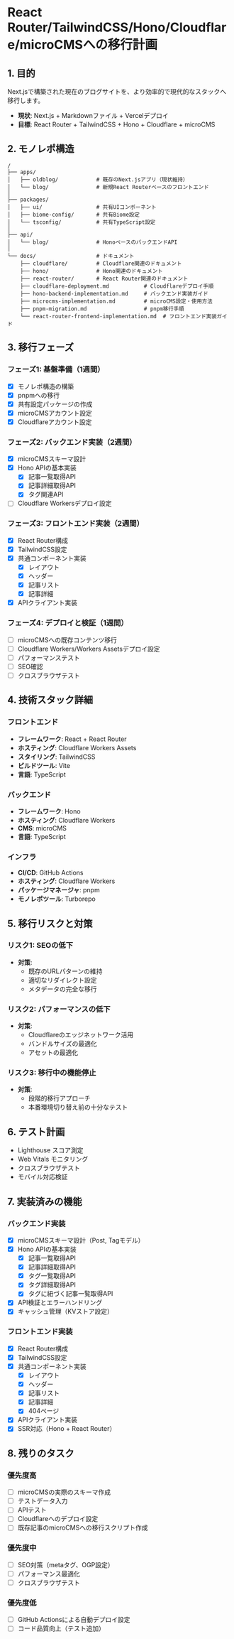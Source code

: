 # React Router/TailwindCSS/Hono/Cloudflare/microCMSへの移行計画

## 1. 目的

Next.jsで構築された現在のブログサイトを、より効率的で現代的なスタックへ移行します。

- **現状**: Next.js + Markdownファイル + Vercelデプロイ
- **目標**: React Router + TailwindCSS + Hono + Cloudflare + microCMS

## 2. モノレポ構造

```
/
├── apps/
│   ├── oldblog/            # 既存のNext.jsアプリ（現状維持）
│   └── blog/               # 新規React Routerベースのフロントエンド
│
├── packages/
│   ├── ui/                 # 共有UIコンポーネント
│   ├── biome-config/       # 共有Biome設定
│   └── tsconfig/           # 共有TypeScript設定
│
├── api/
│   └── blog/               # HonoベースのバックエンドAPI
│
└── docs/                   # ドキュメント
    ├── cloudflare/         # Cloudflare関連のドキュメント
    ├── hono/               # Hono関連のドキュメント
    ├── react-router/       # React Router関連のドキュメント
    ├── cloudflare-deployment.md           # Cloudflareデプロイ手順
    ├── hono-backend-implementation.md     # バックエンド実装ガイド
    ├── microcms-implementation.md         # microCMS設定・使用方法
    ├── pnpm-migration.md                  # pnpm移行手順
    └── react-router-frontend-implementation.md  # フロントエンド実装ガイド
```

## 3. 移行フェーズ

### フェーズ1: 基盤準備（1週間）

- [x] モノレポ構造の構築
- [x] pnpmへの移行
- [x] 共有設定パッケージの作成
- [x] microCMSアカウント設定
- [x] Cloudflareアカウント設定

### フェーズ2: バックエンド実装（2週間）

- [x] microCMSスキーマ設計
- [x] Hono APIの基本実装
  - [x] 記事一覧取得API
  - [x] 記事詳細取得API
  - [x] タグ関連API
- [ ] Cloudflare Workersデプロイ設定

### フェーズ3: フロントエンド実装（2週間）

- [x] React Router構成
- [x] TailwindCSS設定
- [x] 共通コンポーネント実装
  - [x] レイアウト
  - [x] ヘッダー
  - [x] 記事リスト
  - [x] 記事詳細
- [x] APIクライアント実装

### フェーズ4: デプロイと検証（1週間）

- [ ] microCMSへの既存コンテンツ移行
- [ ] Cloudflare Workers/Workers Assetsデプロイ設定
- [ ] パフォーマンステスト
- [ ] SEO確認
- [ ] クロスブラウザテスト

## 4. 技術スタック詳細

### フロントエンド

- **フレームワーク**: React + React Router
- **ホスティング**: Cloudflare Workers Assets
- **スタイリング**: TailwindCSS
- **ビルドツール**: Vite
- **言語**: TypeScript

### バックエンド

- **フレームワーク**: Hono
- **ホスティング**: Cloudflare Workers
- **CMS**: microCMS
- **言語**: TypeScript

### インフラ

- **CI/CD**: GitHub Actions
- **ホスティング**: Cloudflare Workers
- **パッケージマネージャ**: pnpm
- **モノレポツール**: Turborepo

## 5. 移行リスクと対策

### リスク1: SEOの低下

- **対策**: 
  - 既存のURLパターンの維持
  - 適切なリダイレクト設定
  - メタデータの完全な移行

### リスク2: パフォーマンスの低下

- **対策**:
  - Cloudflareのエッジネットワーク活用
  - バンドルサイズの最適化
  - アセットの最適化

### リスク3: 移行中の機能停止

- **対策**:
  - 段階的移行アプローチ
  - 本番環境切り替え前の十分なテスト

## 6. テスト計画

- Lighthouse スコア測定
- Web Vitals モニタリング
- クロスブラウザテスト
- モバイル対応検証

## 7. 実装済みの機能

### バックエンド実装
- [x] microCMSスキーマ設計（Post, Tagモデル）
- [x] Hono APIの基本実装
  - [x] 記事一覧取得API
  - [x] 記事詳細取得API
  - [x] タグ一覧取得API
  - [x] タグ詳細取得API
  - [x] タグに紐づく記事一覧取得API
- [x] API検証とエラーハンドリング
- [x] キャッシュ管理（KVストア設定）

### フロントエンド実装
- [x] React Router構成
- [x] TailwindCSS設定
- [x] 共通コンポーネント実装
  - [x] レイアウト
  - [x] ヘッダー
  - [x] 記事リスト
  - [x] 記事詳細
  - [x] 404ページ
- [x] APIクライアント実装
- [x] SSR対応（Hono + React Router）

## 8. 残りのタスク

### 優先度高
- [ ] microCMSの実際のスキーマ作成
- [ ] テストデータ入力
- [ ] APIテスト
- [ ] Cloudflareへのデプロイ設定
- [ ] 既存記事のmicroCMSへの移行スクリプト作成

### 優先度中
- [ ] SEO対策（metaタグ、OGP設定）
- [ ] パフォーマンス最適化
- [ ] クロスブラウザテスト

### 優先度低
- [ ] GitHub Actionsによる自動デプロイ設定
- [ ] コード品質向上（テスト追加）
